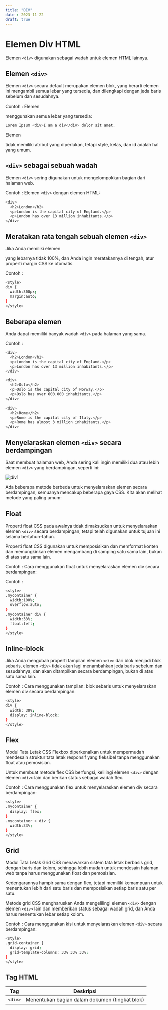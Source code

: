 ```yaml
---
title: "DIV"
date : 2023-11-22
draft: true
---
```


# Elemen Div HTML

Elemen `<div>` digunakan sebagai wadah untuk elemen HTML lainnya.

## Elemen `<div>`

Elemen `<div>` secara default merupakan elemen blok, yang berarti elemen ini mengambil semua lebar yang tersedia, dan dilengkapi dengan jeda baris sebelum dan sesudahnya.

Contoh :
Elemen <div> menggunakan semua lebar yang tersedia:

```sh
Lorem Ipsum <div>I am a div</div> dolor sit amet.
```

Elemen <div> tidak memiliki atribut yang diperlukan, tetapi style, kelas, dan id adalah hal yang umum.

## `<div>` sebagai sebuah wadah

Elemen `<div>` sering digunakan untuk mengelompokkan bagian dari halaman web.

Contoh :
Elemen `<div>` dengan elemen HTML:

```sh
<div>
  <h2>London</h2>
  <p>London is the capital city of England.</p>
  <p>London has over 13 million inhabitants.</p>
</div>
```

## Meratakan rata tengah sebuah elemen `<div>`

Jika Anda memiliki elemen <div> yang lebarnya tidak 100%, dan Anda ingin meratakannya di tengah, atur properti margin CSS ke otomatis.

Contoh :
```sh
<style>
div {
  width:300px;
  margin:auto;
}
</style>
```

## Beberapa elemen <div>

Anda dapat memiliki banyak wadah `<div>` pada halaman yang sama.

Contoh :
```sh
<div>
  <h2>London</h2>
  <p>London is the capital city of England.</p>
  <p>London has over 13 million inhabitants.</p>
</div>

<div>
  <h2>Oslo</h2>
  <p>Oslo is the capital city of Norway.</p>
  <p>Oslo has over 600.000 inhabitants.</p>
</div>

<div>
  <h2>Rome</h2>
  <p>Rome is the capital city of Italy.</p>
  <p>Rome has almost 3 million inhabitants.</p>
</div>
```
## Menyelaraskan elemen `<div>` secara berdampingan

Saat membuat halaman web, Anda sering kali ingin memiliki dua atau lebih elemen `<div>` yang berdampingan, seperti ini:

![div1](https://github.com/uin-unit/docs-html/blob/main/images/div1.png)

Ada beberapa metode berbeda untuk menyelaraskan elemen secara berdampingan, semuanya mencakup beberapa gaya CSS. Kita akan melihat metode yang paling umum:

## Float

Properti float CSS pada awalnya tidak dimaksudkan untuk menyelaraskan elemen `<div>` secara berdampingan, tetapi telah digunakan untuk tujuan ini selama bertahun-tahun.

Properti float CSS digunakan untuk memposisikan dan memformat konten dan memungkinkan elemen mengambang di samping satu sama lain, bukan di atas satu sama lain.

Contoh :
Cara menggunakan float untuk menyelaraskan elemen div secara berdampingan:

Contoh :
```sh
<style>
.mycontainer {
  width:100%;
  overflow:auto;
}
.mycontainer div {
  width:33%;
  float:left;
}
</style>
```

## Inline-block

Jika Anda mengubah properti tampilan elemen `<div>` dari blok menjadi blok sebaris, elemen `<div>` tidak akan lagi menambahkan jeda baris sebelum dan sesudahnya, dan akan ditampilkan secara berdampingan, bukan di atas satu sama lain.

Contoh :
Cara menggunakan tampilan: blok sebaris untuk menyelaraskan elemen div secara berdampingan:
```sh
<style>
div {
  width: 30%;
  display: inline-block;
}
</style>
```

## Flex

Modul Tata Letak CSS Flexbox diperkenalkan untuk mempermudah mendesain struktur tata letak responsif yang fleksibel tanpa menggunakan float atau pemosisian.

Untuk membuat metode flex CSS berfungsi, kelilingi elemen `<div>` dengan elemen `<div>` lain dan berikan status sebagai wadah flex.

Contoh :
Cara menggunakan flex untuk menyelaraskan elemen div secara berdampingan:
```sh
<style>
.mycontainer {
  display: flex;
}
.mycontainer > div {
  width:33%;
}
</style>
```

## Grid

Modul Tata Letak Grid CSS menawarkan sistem tata letak berbasis grid, dengan baris dan kolom, sehingga lebih mudah untuk mendesain halaman web tanpa harus menggunakan float dan pemosisian.

Kedengarannya hampir sama dengan flex, tetapi memiliki kemampuan untuk menentukan lebih dari satu baris dan memposisikan setiap baris satu per satu.

Metode grid CSS mengharuskan Anda mengelilingi elemen `<div>` dengan elemen `<div>` lain dan memberikan status sebagai wadah grid, dan Anda harus menentukan lebar setiap kolom.

Contoh : 
Cara menggunakan kisi untuk menyelaraskan elemen `<div>` secara berdampingan:
```sh
<style>
.grid-container {
  display: grid;
  grid-template-columns: 33% 33% 33%;
}
</style>
```

## Tag HTML

| Tag  | Deskripsi |
| ----------- | ----------- |
| `<div>` | Menentukan bagian dalam dokumen (tingkat blok) |

